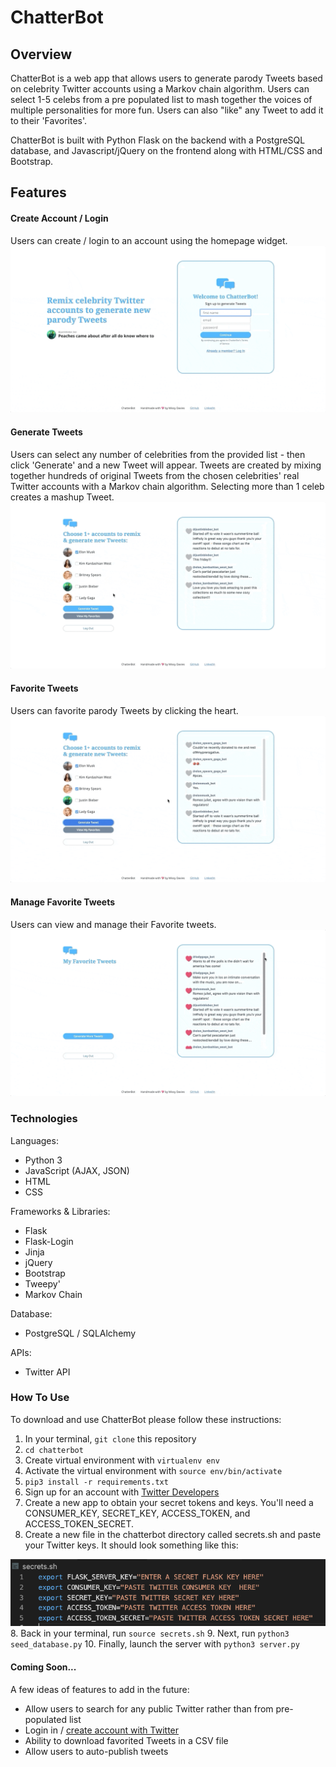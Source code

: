 # ChatterBot
## Overview
ChatterBot is a web app that allows users to generate parody Tweets based 
on celebrity Twitter accounts using a Markov chain algorithm. Users can select
1-5 celebs from a pre populated list to mash together the voices of multiple 
personalities for more fun. Users can also "like" any Tweet to add it to their 
'Favorites'. 

ChatterBot is built with Python Flask on the backend with a PostgreSQL database,
and Javascript/jQuery on the frontend along with HTML/CSS and Bootstrap. 

## Features 
#### Create Account / Login 
Users can create / login to an account using the homepage widget.
![Create Account and Login](/static/img/create-account.gif)

#### Generate Tweets 
Users can select any number of celebrities from the provided list - then click 
'Generate' and a new Tweet will appear. Tweets are created by mixing together 
hundreds of original Tweets from the chosen celebrities' real Twitter accounts 
with a Markov chain algorithm. Selecting more than 1 celeb creates a mashup Tweet. 
![Generate Tweets](/static/img/generate-tweets.gif)

#### Favorite Tweets
Users can favorite parody Tweets by clicking the heart.
![Favorite Tweets](/static/img/favorite-tweets.gif)

#### Manage Favorite Tweets 
Users can view and manage their Favorite tweets.
![View Favorite Tweets](/static/img/view-favorites.gif)

### Technologies
Languages:
- Python 3
- JavaScript (AJAX, JSON)
- HTML
- CSS

Frameworks & Libraries:
- Flask
- Flask-Login
- Jinja
- jQuery
- Bootstrap 
- Tweepy'
- Markov Chain

Database:
 - PostgreSQL / SQLAlchemy

APIs:
- Twitter API 

### How To Use 
To download and use ChatterBot please follow these instructions:
1. In your terminal, `git clone` this repository 
2. `cd chatterbot`
3. Create virtual environment with `virtualenv env`
4. Activate the virtual environment with `source env/bin/activate`
6. `pip3 install -r requirements.txt`
7. Sign up for an account with [Twitter Developers](https://developer.twitter.com/en)
8. Create a new app to obtain your secret tokens and keys. You'll need a CONSUMER_KEY, 
SECRET_KEY, ACCESS_TOKEN, and ACCESS_TOKEN_SECRET.
7. Create a new file in the chatterbot directory called secrets.sh and paste your 
Twitter keys. It should look something like this: 

![Secrets Example](/static/img/secrets.png)
8. Back in your terminal, run `source secrets.sh` 
9. Next, run `python3 seed_database.py`
10. Finally, launch the server with `python3 server.py`

#### Coming Soon...
A few ideas of features to add in the future: 
- Allow users to search for any public Twitter rather than from pre-populated list 
- Login in / [create account with Twitter](https://developer.twitter.com/en/docs/authentication/overview)
- Ability to download favorited Tweets in a CSV file 
- Allow users to auto-publish tweets 